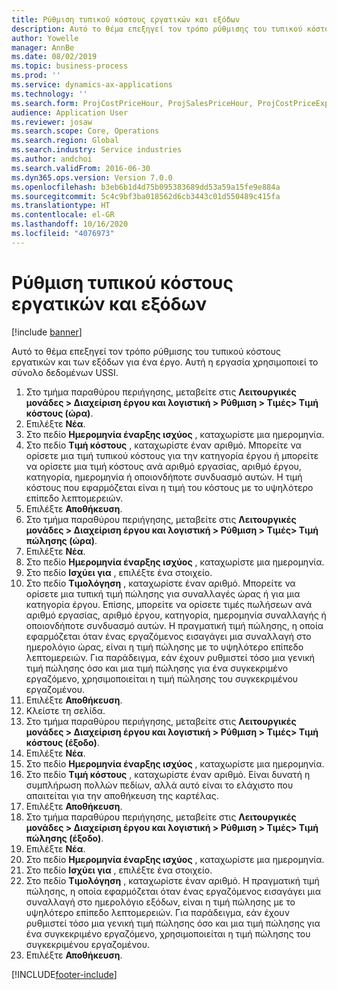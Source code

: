 ```yaml
---
title: Ρύθμιση τυπικού κόστους εργατικών και εξόδων
description: Αυτό το θέμα επεξηγεί τον τρόπο ρύθμισης του τυπικού κόστους εργατικών και των εξόδων για ένα έργο.
author: Yowelle
manager: AnnBe
ms.date: 08/02/2019
ms.topic: business-process
ms.prod: ''
ms.service: dynamics-ax-applications
ms.technology: ''
ms.search.form: ProjCostPriceHour, ProjSalesPriceHour, ProjCostPriceExpense, ProjSalesPriceCost
audience: Application User
ms.reviewer: josaw
ms.search.scope: Core, Operations
ms.search.region: Global
ms.search.industry: Service industries
ms.author: andchoi
ms.search.validFrom: 2016-06-30
ms.dyn365.ops.version: Version 7.0.0
ms.openlocfilehash: b3eb6b1d4d75b095383689dd53a59a15fe9e884a
ms.sourcegitcommit: 5c4c9bf3ba018562d6cb3443c01d550489c415fa
ms.translationtype: HT
ms.contentlocale: el-GR
ms.lasthandoff: 10/16/2020
ms.locfileid: "4076973"
---
```

# <a name="configure-standard-costs-for-labor-and-expenses"></a>Ρύθμιση τυπικού κόστους εργατικών και εξόδων

[!include [banner](../../includes/banner.md)]

Αυτό το θέμα επεξηγεί τον τρόπο ρύθμισης του τυπικού κόστους εργατικών και των εξόδων για ένα έργο. Αυτή η εργασία χρησιμοποιεί το σύνολο δεδομένων USSI.

1. Στο τμήμα παραθύρου περιήγησης, μεταβείτε στις **Λειτουργικές μονάδες > Διαχείριση έργου και λογιστική > Ρύθμιση > Τιμές> Τιμή κόστους (ώρα)**.
2. Επιλέξτε **Νέα**.
3. Στο πεδίο **Ημερομηνία έναρξης ισχύος** , καταχωρίστε μια ημερομηνία.
4. Στο πεδίο **Τιμή κόστους** , καταχωρίστε έναν αριθμό. Μπορείτε να ορίσετε μια τιμή τυπικού κόστους για την κατηγορία έργου ή μπορείτε να ορίσετε μια τιμή κόστους ανά αριθμό εργασίας, αριθμό έργου, κατηγορία, ημερομηνία ή οποιονδήποτε συνδυασμό αυτών. Η τιμή κόστους που εφαρμόζεται είναι η τιμή του κόστους με το υψηλότερο επίπεδο λεπτομερειών.  
5. Επιλέξτε **Αποθήκευση**.
6. Στο τμήμα παραθύρου περιήγησης, μεταβείτε στις **Λειτουργικές μονάδες > Διαχείριση έργου και λογιστική > Ρύθμιση > Τιμές> Τιμή πώλησης (ώρα)**.
7. Επιλέξτε **Νέα**.
8. Στο πεδίο **Ημερομηνία έναρξης ισχύος** , καταχωρίστε μια ημερομηνία.
9. Στο πεδίο **Ισχύει για** , επιλέξτε ένα στοιχείο.
10. Στο πεδίο **Τιμολόγηση** , καταχωρίστε έναν αριθμό. Μπορείτε να ορίσετε μια τυπική τιμή πώλησης για συναλλαγές ώρας ή για μια κατηγορία έργου. Επίσης, μπορείτε να ορίσετε τιμές πωλήσεων ανά αριθμό εργασίας, αριθμό έργου, κατηγορία, ημερομηνία συναλλαγής ή οποιονδήποτε συνδυασμό αυτών. Η πραγματική τιμή πώλησης, η οποία εφαρμόζεται όταν ένας εργαζόμενος εισαγάγει μια συναλλαγή στο ημερολόγιο ώρας, είναι η τιμή πώλησης με το υψηλότερο επίπεδο λεπτομερειών. Για παράδειγμα, εάν έχουν ρυθμιστεί τόσο μια γενική τιμή πώλησης όσο και μια τιμή πώλησης για ένα συγκεκριμένο εργαζόμενο, χρησιμοποιείται η τιμή πώλησης του συγκεκριμένου εργαζομένου.  
11. Επιλέξτε **Αποθήκευση**.
12. Κλείστε τη σελίδα.
13. Στο τμήμα παραθύρου περιήγησης, μεταβείτε στις **Λειτουργικές μονάδες > Διαχείριση έργου και λογιστική > Ρύθμιση > Τιμές> Τιμή κόστους (έξοδο)**.
14. Επιλέξτε **Νέα**.
15. Στο πεδίο **Ημερομηνία έναρξης ισχύος** , καταχωρίστε μια ημερομηνία.
16. Στο πεδίο **Τιμή κόστους** , καταχωρίστε έναν αριθμό. Είναι δυνατή η συμπλήρωση πολλών πεδίων, αλλά αυτό είναι το ελάχιστο που απαιτείται για την αποθήκευση της καρτέλας.  
17. Επιλέξτε **Αποθήκευση**.
18. Στο τμήμα παραθύρου περιήγησης, μεταβείτε στις **Λειτουργικές μονάδες > Διαχείριση έργου και λογιστική > Ρύθμιση > Τιμές> Τιμή πώλησης (έξοδο)**.
19. Επιλέξτε **Νέα**.
20. Στο πεδίο **Ημερομηνία έναρξης ισχύος** , καταχωρίστε μια ημερομηνία.
21. Στο πεδίο **Ισχύει για** , επιλέξτε ένα στοιχείο.
22. Στο πεδίο **Τιμολόγηση** , καταχωρίστε έναν αριθμό. Η πραγματική τιμή πώλησης, η οποία εφαρμόζεται όταν ένας εργαζόμενος εισαγάγει μια συναλλαγή στο ημερολόγιο εξόδων, είναι η τιμή πώλησης με το υψηλότερο επίπεδο λεπτομερειών. Για παράδειγμα, εάν έχουν ρυθμιστεί τόσο μια γενική τιμή πώλησης όσο και μια τιμή πώλησης για ένα συγκεκριμένο εργαζόμενο, χρησιμοποιείται η τιμή πώλησης του συγκεκριμένου εργαζομένου.  
23. Επιλέξτε **Αποθήκευση**.



[!INCLUDE[footer-include](../../includes/footer-banner.md)]